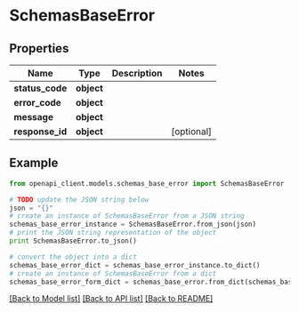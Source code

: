 # SchemasBaseError


## Properties
Name | Type | Description | Notes
------------ | ------------- | ------------- | -------------
**status_code** | **object** |  | 
**error_code** | **object** |  | 
**message** | **object** |  | 
**response_id** | **object** |  | [optional] 

## Example

```python
from openapi_client.models.schemas_base_error import SchemasBaseError

# TODO update the JSON string below
json = "{}"
# create an instance of SchemasBaseError from a JSON string
schemas_base_error_instance = SchemasBaseError.from_json(json)
# print the JSON string representation of the object
print SchemasBaseError.to_json()

# convert the object into a dict
schemas_base_error_dict = schemas_base_error_instance.to_dict()
# create an instance of SchemasBaseError from a dict
schemas_base_error_form_dict = schemas_base_error.from_dict(schemas_base_error_dict)
```
[[Back to Model list]](../README.md#documentation-for-models) [[Back to API list]](../README.md#documentation-for-api-endpoints) [[Back to README]](../README.md)



